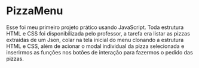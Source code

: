 # PizzaMenu
Esse foi meu primeiro projeto prático usando JavaScript.
Toda estrutura HTML e CSS foi disponibilizada pelo professor, a tarefa era listar as pizzas extraidas de um Json, colar na tela inicial do menu clonando a estrutura HTML
e CSS, além de acionar o modal individual da pizza selecionada e inserirmos as funções nos botões de interação para fazermos o pedido das pizzas. 
